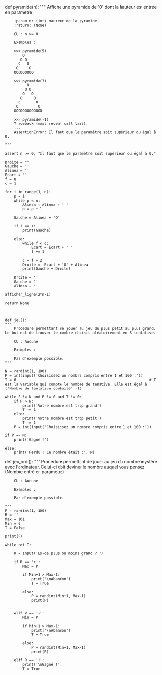 def pyramide(n):
    """
        Affiche une pyramide de 'O' dont la hauteur est entrée en paramètre
        
        :param n: (int) Hauteur de la pyramide
        :return: (None)
        
        CU : n >= 0
        
        Exemples :
        
        >>> pyramide(5)
            O
           O O
          O   O
         O     O       
        OOOOOOOOO
        
        >>> pyramide(7)
              O
             O O
            O   O
           O     O
          O       O
         O         O
        OOOOOOOOOOOOO
        
        >>> pyramide(-1)
        Traceback (most recent call last):
        ...
        AssertionError: Il faut que le paramètre soit supérieur ou égal à 0.
            
    """
    
    assert n >= 0, "Il faut que le paramètre soit supérieur ou égal à 0."   
    
    Droite = ""
    Gauche = ''
    Alinea = ''
    Ecart = ''
    f = 0
    c = 1
    
    for i in range(1, n):
        p = i
        while p < n:
            Alinea = Alinea + ' '
            p = p + 1
        
        Gauche = Alinea + 'O'
       
        if i == 1:
            print(Gauche)
            
        else:
            while f < c:
                Ecart = Ecart + ' '
                f += 1
                
            c = f + 2
            Droite =  Ecart + 'O' + Alinea
            print(Gauche + Droite)
            
        Droite = ''
        Gauche = ''
        Alinea = ''
        
    afficher_ligne(2*n-1)
    
    return None
    
    
    
    def jeu():
    """
        Procédure permettant de jouer au jeu du plus petit au plus grand. Le but est de trouver le nombre choisit aléatoirement en 8 tentative.
        
        CU : Aucune
        
        Exemples :
        
        Pas d'exemple possible.
    """
    
    N = randint(1, 100)
    P = int(input('Choisissez un nombre compris entre 1 et 100 :'))
    T = 6                                                             # T est la variable qui compte le nombre de tenative. Elle est égal à ('Nombre de tentative souhaité' -1)

    while P != N and P != 0 and T != 0:
        if P > N:
            print('Votre nombre est trop grand')
            T -= 1
        else:
            print('Votre nombre est trop petit')
            T -= 1
        P = int(input('Choisissez un nombre compris entre 1 et 100 :'))
        
    if P == N:
        print('Gagné !')
    
    else:
        print('Perdu ! Le nombre était :', N)
        
        
        
def jeu_ordi():
    """
        Procédure permettant de jouer au jeu du nombre mystère avec l'ordinateur. Celui-ci doit deviner le nombre auquel vous pensez (Nombre entré en paramètre)
        
        CU : Aucune
        
        Exemples :
        
        Pas d'exemple possible.
        
    """    
    P = randint(1, 100)
    R = ''
    Max = 101
    Min = 0
    T = False
    
    print(P)
    
    while not T:
        
        R = input('Es-ce plus ou moins grand ? ')
        
        if R == '+':
            Max = P
            
            if Min+1 > Max-1:
                print('\nAbandon')
                T = True
                
            else:
                P = randint(Min+1, Max-1)
                print(P)
           
           
        elif R == '-':
            Min = P
            
            if Min+1 > Max-1:
                print('\nAbandon')
                T = True
                
            else:
                P = randint(Min+1, Max-1)
                print(P)
            
        elif R == '!':
            print('\nGagné !')
            T = True
